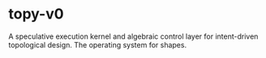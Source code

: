 # topy-v0
A speculative execution kernel and algebraic control layer for intent-driven topological design. The operating system for shapes.

